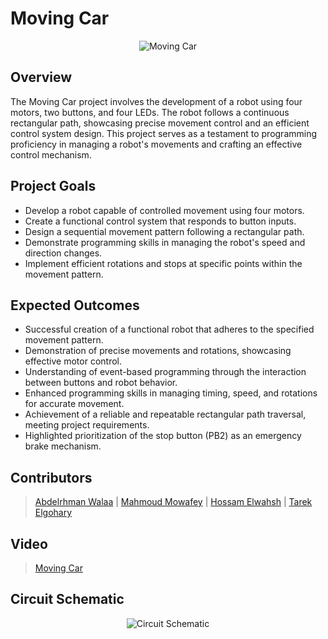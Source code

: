 # Moving Car

<p align="center">
  <img src="https://github.com/AbdelrhmanWalaa/Sprints-Automotive_Software_Bootcamp/assets/44446382/9bdb36d3-1466-48cd-ae16-7bbc94a2dc68" alt="Moving Car">
</p>

## Overview

The Moving Car project involves the development of a robot using four motors, two buttons, and four LEDs. The robot follows a continuous rectangular path, showcasing precise movement control and an efficient control system design. This project serves as a testament to programming proficiency in managing a robot's movements and crafting an effective control mechanism.

## Project Goals

- Develop a robot capable of controlled movement using four motors.
- Create a functional control system that responds to button inputs.
- Design a sequential movement pattern following a rectangular path.
- Demonstrate programming skills in managing the robot's speed and direction changes.
- Implement efficient rotations and stops at specific points within the movement pattern.

## Expected Outcomes

- Successful creation of a functional robot that adheres to the specified movement pattern.
- Demonstration of precise movements and rotations, showcasing effective motor control.
- Understanding of event-based programming through the interaction between buttons and robot behavior.
- Enhanced programming skills in managing timing, speed, and rotations for accurate movement.
- Achievement of a reliable and repeatable rectangular path traversal, meeting project requirements.
- Highlighted prioritization of the stop button (PB2) as an emergency brake mechanism.

## Contributors

> [Abdelrhman Walaa](https://github.com/AbdelrhmanWalaa) |
> [Mahmoud Mowafey](https://github.com/Mahmoud-Mowafy) |
> [Hossam Elwahsh](https://github.com/HossamElwahsh) |
> [Tarek Elgohary](https://github.com/telgohry)

## Video
> [Moving Car](https://drive.google.com/file/d/19rClECThlts95Zug3h2DZmVT5d-FzoaN/view?usp=sharing)

## Circuit Schematic

<p align="center">
  <img src="https://github.com/AbdelrhmanWalaa/Sprints-Automotive_Software_Bootcamp/assets/44446382/a9c29697-7827-4527-bb5b-de7e2f63015a" alt="Circuit Schematic">
</p>
